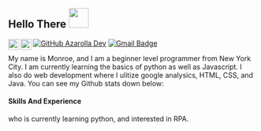 <h2> Hello There <img src="https://user-images.githubusercontent.com/128243732/226128844-23856c6e-6f2f-43d5-8ab4-ff9ecc3bd83f.gif" width="40"></h2> 

<a href="https://discord.gg/v6JTwp3c">
  <img align="left" alt="Azarolla Dev's Discord" width="22px" src="https://raw.githubusercontent.com/peterthehan/peterthehan/master/assets/discord.svg" />
</a>
<a href="https://twitter.com/AzarollaDev">
  <img align="left" alt="Monroe Azarolla | Twitter" width="22px" src="https://raw.githubusercontent.com/peterthehan/peterthehan/master/assets/twitter.svg" />
</a>

[![GitHub Azarolla Dev](https://img.shields.io/github/followers/MonAzarolla?label=follow&style=social)](https://github.com/MonAzarolla)
[![Gmail Badge](https://img.shields.io/badge/-monroeazarolla@gmail.com-c14438?style=flat&logo=Gmail&logoColor=white&link=mailto:monroeazarolla@gmail.com)](mailto:monroeazarolla@gmail.com)


My name is Monroe, and I am a beginner level programmer from New York City. I am currently learning the basics of python as well as Javascript. I also do web development where I ulitize google analysics, HTML, CSS, and Java. You can see my Github stats down below: 


#### Skills And Experience





who is currently learning python, and interested in RPA. 


